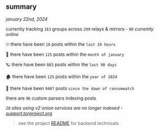 
## summary
_january 22nd, 2024_

currently tracking `163` groups across `299` relays & mirrors - _`90` currently online_

⏲ there have been `16` posts within the `last 24 hours`

🦈 there have been `125` posts within the `month of january`

🪐 there have been `883` posts within the `last 90 days`

🏚 there have been `125` posts within the `year of 2024`

🦕 there have been `9407` posts `since the dawn of ransomwatch`

there are `96` custom parsers indexing posts

_`20` sites using v2 onion services are no longer indexed - [support.torproject.org](https://support.torproject.org/onionservices/v2-deprecation/)_

> see the project [README](https://github.com/joshhighet/ransomwatch#ransomwatch--) for backend technicals
